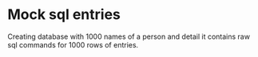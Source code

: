 # Mock sql entries
Creating database with 1000 names of a person and detail
it contains raw sql commands for 1000 rows of entries.
